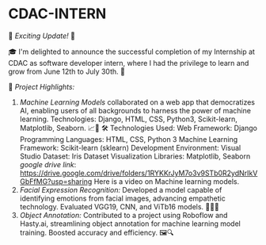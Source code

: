 # CDAC-INTERN
🌟 *Exciting Update!* 🌟

🎓 I'm delighted to announce the successful completion of my Internship at CDAC as software developer intern, where I had the privilege to learn and grow from June 12th to July 30th. 🚀

🧠 *Project Highlights:*
1. *Machine Learning Models* collaborated on a web app that democratizes AI, enabling users of all backgrounds to harness the power of machine learning. Technologies: Django, HTML, CSS, Python3, Scikit-learn, Matplotlib, Seaborn. 📈🤖
🛠 Technologies Used:
Web Framework: Django
Programming Languages: HTML, CSS, Python 3
Machine Learning Framework: Scikit-learn (sklearn)
Development Environment: Visual Studio
Dataset: Iris Dataset
Visualization Libraries: Matplotlib, Seaborn
*google drive link*: https://drive.google.com/drive/folders/1RYKKrJyM7o3v9STb0R2ydNrIkVGbFfMG?usp=sharing
Here is a video on Machine learning models.
3. *Facial Expression Recognition:* Developed a model capable of identifying emotions from facial images, advancing empathetic technology. Evaluated VGG19, CNN, and ViTb16 models. 📸😃😢
4. *Object Annotation:* Contributed to a project using Roboflow and Hasty.ai, streamlining object annotation for machine learning model training. Boosted accuracy and efficiency. 🖼🔍




